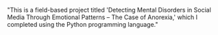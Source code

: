 "This is a field-based project titled 'Detecting Mental Disorders in Social Media Through Emotional Patterns – The Case of Anorexia,' which I completed using the Python programming language."
